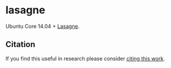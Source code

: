lasagne
=======
Ubuntu Core 14.04 + [Lasagne](http://lasagne.readthedocs.org/).

Citation
--------
If you find this useful in research please consider [citing this work](https://github.com/Kaixhin/dockerfiles/blob/master/CITATION.md).

